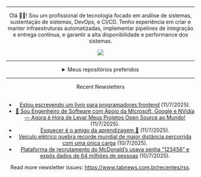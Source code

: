 <div align="center">
<hr>
<p>Olá 👋🏾! Sou um profissional de tecnologia focado em análise de sistemas, sustentação de sistemas, DevOps, e CI/CD. Tenho experiência em criar e manter infraestruturas automatizadas, implementar pipelines de integração e entrega contínua, e garantir a alta disponibilidade e performance dos sistemas.</p>
  <img src="https://media.giphy.com/media/yAGIvCiwPJn5C/giphy.gif">
<hr>
  <details>
  <summary>Meus repositórios preferidos</summary>
  <br />
  Alguns dos meus melhores repositórios:
  <br />
<br />
  <ul><li><a href=https://github.com/commitgeist/aluratube target="_blank" rel="noopener noreferrer">commitgeist/aluratube</a> (<b>0</b> ✨ and <b>0</b> 🍴): Aluratube - Desenvolvido durante a imersão React da Alura no final de 2022</li><li><a href=https://github.com/commitgeist/nlw-ia target="_blank" rel="noopener noreferrer">commitgeist/nlw-ia</a> (<b>0</b> ✨ and <b>0</b> 🍴): Projeto desenvolvido durante a NLW IA - Usando a API da OPENAI</li><li><a href=https://github.com/commitgeist/nlw-journey-ia target="_blank" rel="noopener noreferrer">commitgeist/nlw-journey-ia</a> (<b>0</b> ✨ and <b>0</b> 🍴): NLW IA - Agent de viagens usando python + langchain + GPT</li>
<li>More coming soon :).</li>
</ul>
  </details>
  <hr/>
    <summary>Recent Newsletters</summary>
  <br />
  <ul>
    <li><a href=https://www.tabnews.com.br/edusites/estou-escrevendo-um-livro-para-programadores-frontend target="_blank" rel="noopener noreferrer">Estou escrevendo um livro para programadores frontend</a> (11/7/2025).</li><li><a href=https://www.tabnews.com.br/ghastlyblackcat/ola-comunidade-do-tabnews target="_blank" rel="noopener noreferrer">🚀 Sou Engenheiro de Software com Apoio da Microsoft, Google e NVidia — Agora é Hora de Levar Meus Projetos Open Source ao Mundo!</a> (11/7/2025).</li><li><a href=https://www.tabnews.com.br/Dnllira/esquecer-e-o-amigo-da-aprendizagem target="_blank" rel="noopener noreferrer">Esquecer é o amigo da aprendizagem 🤝</a> (11/7/2025).</li><li><a href=https://www.tabnews.com.br/NewsletterOficial/veiculo-eletrico-quebra-recorde-mundial-de-maior-distancia-percorrida-com-uma-unica-carga target="_blank" rel="noopener noreferrer">Veículo elétrico quebra recorde mundial de maior distância percorrida com uma única carga</a> (10/7/2025).</li><li><a href=https://www.tabnews.com.br/NewsletterOficial/plataforma-de-recrutamento-do-mcdonalds-usava-senha-123456-e-expos-dados-de-64-milhoes-de-pessoas target="_blank" rel="noopener noreferrer">Plataforma de recrutamento do McDonald’s usava senha “123456” e expôs dados de 64 milhões de pessoas</a> (10/7/2025).</li>
  </ul>
<p>Read more newsletter issues: <a href="https://www.tabnews.com.br/recentes/rss">https://www.tabnews.com.br/recentes/rss</a>.</p>
  </details>
